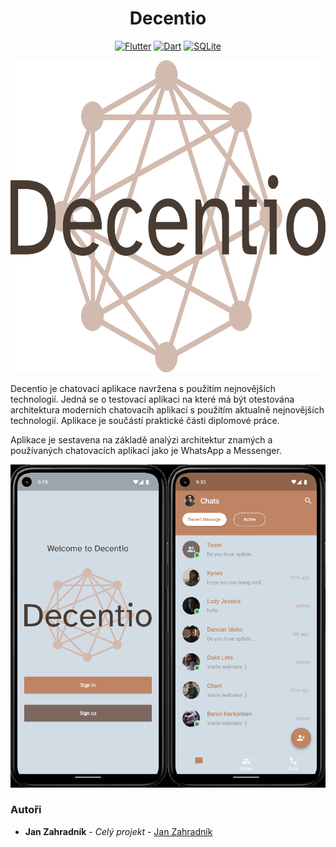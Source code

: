 <h1 align="center"> Decentio </h1>
<p align="center">
<a href="https://flutter.dev/"><img src="https://img.shields.io/badge/Flutter-555555?style=for-the-badge&logo=Flutter" alt="Flutter"></a>
<a href="dart.dev"><img src="https://img.shields.io/badge/Dart-555555?style=for-the-badge&logo=Dart" alt="Dart"></a>
<a href="https://www.sqlite.org/index.html"><img src="https://img.shields.io/badge/SQLite-555555?style=for-the-badge&logo=SQLite" alt="SQLite"></a>
</p>
<p align="center">
<img height="500px" src="assets/icons/decentioLogoLight.png"></>
</p>
<p>Decentio je chatovací aplikace navržena s použitím nejnovějších technologií. Jedná se o testovací aplikaci na které má být otestována architektura moderních chatovacíh aplikací s použitím aktualně nejnovějších technologií. Aplikace je součástí praktické části diplomové práce.</p>

<p>Aplikace je sestavena na základě analýzi architektur znamých a používaných chatovacích aplikací jako je WhatsApp a Messenger.</p>

<p align="center">
<img src="assets/images/Decentio%20Readme%20.png"></>
</p>

### Autoři

* **Jan Zahradník** - *Celý projekt* - [Jan Zahradník](https://github.com/ocasusMaximus)
